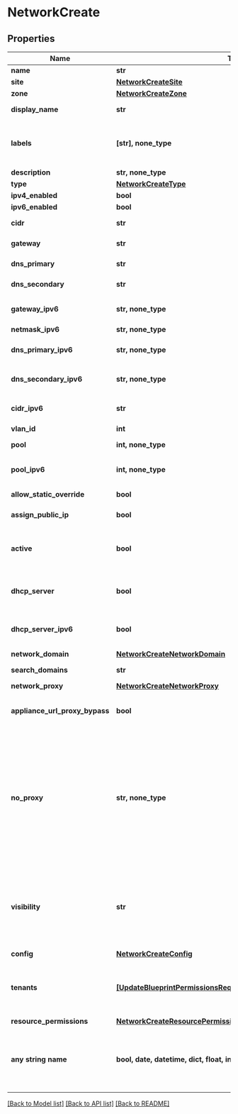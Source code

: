 # NetworkCreate


## Properties
Name | Type | Description | Notes
------------ | ------------- | ------------- | -------------
**name** | **str** | Name | 
**site** | [**NetworkCreateSite**](NetworkCreateSite.md) |  | 
**zone** | [**NetworkCreateZone**](NetworkCreateZone.md) |  | 
**display_name** | **str** | Display Name | [optional] 
**labels** | **[str], none_type** | Array of label strings, can be used for filtering. | [optional] 
**description** | **str, none_type** | Description | [optional] 
**type** | [**NetworkCreateType**](NetworkCreateType.md) |  | [optional] 
**ipv4_enabled** | **bool** |  | [optional] 
**ipv6_enabled** | **bool** |  | [optional] 
**cidr** | **str** | CIDR Network | [optional] 
**gateway** | **str** | Network Gateway | [optional] 
**dns_primary** | **str** | Primary DNS Server | [optional] 
**dns_secondary** | **str** | Secondary DNS Server | [optional] 
**gateway_ipv6** | **str, none_type** | IPv6 Network Gateway | [optional] 
**netmask_ipv6** | **str, none_type** |  | [optional] 
**dns_primary_ipv6** | **str, none_type** | Primary IPv6 DNS Server | [optional] 
**dns_secondary_ipv6** | **str, none_type** | Secondary IPv6 DNS Server | [optional] 
**cidr_ipv6** | **str** | IPv6 Network CIDR | [optional] 
**vlan_id** | **int** |  | [optional] 
**pool** | **int, none_type** | Network Pool ID | [optional] 
**pool_ipv6** | **int, none_type** | IPv6 Network Pool ID | [optional] 
**allow_static_override** | **bool** | Allow IP Override | [optional] 
**assign_public_ip** | **bool** | Assign Public IP | [optional] 
**active** | **bool** | Activate (true) or disable (false) the network | [optional] 
**dhcp_server** | **bool** | DHCP Server enabled network | [optional] 
**dhcp_server_ipv6** | **bool** | IPv6 DHCP Server enabled network | [optional] 
**network_domain** | [**NetworkCreateNetworkDomain**](NetworkCreateNetworkDomain.md) |  | [optional] 
**search_domains** | **str** | Search Domains | [optional] 
**network_proxy** | [**NetworkCreateNetworkProxy**](NetworkCreateNetworkProxy.md) |  | [optional] 
**appliance_url_proxy_bypass** | **bool** | Bypass Proxy for Appliance URL | [optional] 
**no_proxy** | **str, none_type** | Comma-separated list of ip addresses or name servers to exclude proxy traversal for. Typically locally routable servers are excluded. | [optional] 
**visibility** | **str** | Visibility, private or public. | [optional]  if omitted the server will use the default value of "private"
**config** | [**NetworkCreateConfig**](NetworkCreateConfig.md) |  | [optional] 
**tenants** | [**[UpdateBlueprintPermissionsRequestResourcePermissionSitesInner]**](UpdateBlueprintPermissionsRequestResourcePermissionSitesInner.md) | Array of tenant account ids that are allowed access | [optional] 
**resource_permissions** | [**NetworkCreateResourcePermissions**](NetworkCreateResourcePermissions.md) |  | [optional] 
**any string name** | **bool, date, datetime, dict, float, int, list, str, none_type** | any string name can be used but the value must be the correct type | [optional]

[[Back to Model list]](../README.md#documentation-for-models) [[Back to API list]](../README.md#documentation-for-api-endpoints) [[Back to README]](../README.md)


